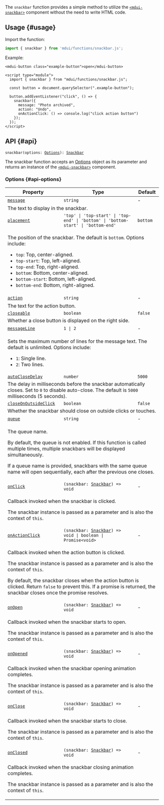 The `snackbar` function provides a simple method to utilize the [`<mdui-snackbar>`](/en/docs/2/components/snackbar) component without the need to write HTML code.

## Usage {#usage}

Import the function:

```js
import { snackbar } from 'mdui/functions/snackbar.js';
```

Example:

```html,example,playgroundId=432
<mdui-button class="example-button">open</mdui-button>

<script type="module">
  import { snackbar } from "mdui/functions/snackbar.js";

  const button = document.querySelector(".example-button");

  button.addEventListener("click", () => {
    snackbar({
      message: "Photo archived",
      action: "Undo",
      onActionClick: () => console.log("click action button")
    });
  });
</script>
```

## API {#api}

<pre><code class="nohighlight">snackbar(options: <a href="#api-options">Options</a>): <a href="/en/docs/2/components/snackbar">Snackbar</a></code></pre>

The snackbar function accepts an [Options](#api-options) object as its parameter and returns an instance of the [`<mdui-snackbar>`](/en/docs/2/components/snackbar) component.

### Options {#api-options}

<table>
  <thead>
    <tr>
      <th>Property</th>
      <th>Type</th>
      <th>Default</th>
    </tr>
  </thead>
  <tbody>
    <tr id="options-message">
      <td><a href="#options-message"><code>message</code></a></td>
      <td><code>string</code></td>
      <td>-</td>
    </tr>
    <tr>
      <td colspan="3">The text to display in the snackbar.</td>
    </tr>
    <tr id="options-placement">
      <td><a href="#options-placement"><code>placement</code></a></td>
      <td><code>'top' | 'top-start' | 'top-end' | 'bottom' | 'bottom-start' | 'bottom-end'</code></td>
      <td><code>bottom</code></td>
    </tr>
    <tr>
      <td colspan="3">
        <p>The position of the snackbar. The default is <code>bottom</code>. Options include:</p>
        <ul>
          <li><code>top</code>: Top, center-aligned.</li>
          <li><code>top-start</code>: Top, left-aligned.</li>
          <li><code>top-end</code>: Top, right-aligned.</li>
          <li><code>bottom</code>: Bottom, center-aligned.</li>
          <li><code>bottom-start</code>: Bottom, left-aligned.</li>
          <li><code>bottom-end</code>: Bottom, right-aligned.</li>
        </ul>
      </td>
    </tr>
    <tr id="options-action">
      <td><a href="#options-action"><code>action</code></a></td>
      <td><code>string</code></td>
      <td>-</td>
    </tr>
    <tr>
      <td colspan="3">The text for the action button.</td>
    </tr>
    <tr id="options-closeable">
      <td><a href="#options-closeable"><code>closeable</code></a></td>
      <td><code>boolean</code></td>
      <td><code>false</code></td>
    </tr>
    <tr>
      <td colspan="3">Whether a close button is displayed on the right side.</td>
    </tr>
    <tr id="options-messageLine">
      <td><a href="#options-messageLine"><code>messageLine</code></a></td>
      <td><code>1 | 2</code></td>
      <td>-</td>
    </tr>
    <tr>
      <td colspan="3">
        <p>Sets the maximum number of lines for the message text. The default is unlimited. Options include:</p>
        <ul>
          <li><code>1</code>: Single line.</li>
          <li><code>2</code>: Two lines.</li>
        </ul>
      </td>
    </tr>
    <tr id="options-autoCloseDelay">
      <td><a href="#options-autoCloseDelay"><code>autoCloseDelay</code></a></td>
      <td><code>number</code></td>
      <td><code>5000</code></td>
    </tr>
    <tr>
      <td colspan="3">The delay in milliseconds before the snackbar automatically closes. Set to <code>0</code> to disable auto-close. The default is <code>5000</code> milliseconds (5 seconds).</td>
    </tr>
    <tr id="options-closeOnOutsideClick">
      <td><a href="#options-closeOnOutsideClick"><code>closeOnOutsideClick</code></a></td>
      <td><code>boolean</code></td>
      <td><code>false</code></td>
    </tr>
    <tr>
      <td colspan="3">Whether the snackbar should close on outside clicks or touches.</td>
    </tr>
    <tr id="options-queue">
      <td><a href="#options-queue"><code>queue</code></a></td>
      <td><code>string</code></td>
      <td>-</td>
    </tr>
    <tr>
      <td colspan="3">
        <p>The queue name.</p>
        <p>By default, the queue is not enabled. If this function is called multiple times, multiple snackbars will be displayed simultaneously.</p>
        <p>If a queue name is provided, snackbars with the same queue name will open sequentially, each after the previous one closes.</p>
      </td>
    </tr>
    <tr id="options-onClick">
      <td><a href="#options-onClick"><code>onClick</code></a></td>
      <td><code>(snackbar: <a href="/en/docs/2/components/snackbar">Snackbar</a>) => void</code></td>
      <td>-</td>
    </tr>
    <tr>
      <td colspan="3">
        <p>Callback invoked when the snackbar is clicked.</p>
        <p>The snackbar instance is passed as a parameter and is also the context of <code>this</code>.</p>
      </td>
    </tr>
    <tr id="options-onActionClick">
      <td><a href="#options-onActionClick"><code>onActionClick</code></a></td>
      <td><code>(snackbar: <a href="/en/docs/2/components/snackbar">Snackbar</a>) => void | boolean | Promise&lt;void&gt;</code></td>
      <td>-</td>
    </tr>
    <tr>
      <td colspan="3">
        <p>Callback invoked when the action button is clicked.</p>
        <p>The snackbar instance is passed as a parameter and is also the context of <code>this</code>.</p>
        <p>By default, the snackbar closes when the action button is clicked. Return <code>false</code> to prevent this. If a promise is returned, the snackbar closes once the promise resolves.</p>
      </td>
    </tr>
    <tr id="options-onOpen">
      <td><a href="#options-onOpen"><code>onOpen</code></a></td>
      <td><code>(snackbar: <a href="/en/docs/2/components/snackbar">Snackbar</a>) => void</code></td>
      <td>-</td>
    </tr>
    <tr>
      <td colspan="3">
        <p>Callback invoked when the snackbar starts to open.</p>
        <p>The snackbar instance is passed as a parameter and is also the context of <code>this</code>.</p>
      </td>
    </tr>
    <tr id="options-onOpened">
      <td><a href="#options-onOpened"><code>onOpened</code></a></td>
      <td><code>(snackbar: <a href="/en/docs/2/components/snackbar">Snackbar</a>) => void</code></td>
      <td>-</td>
    </tr>
    <tr>
      <td colspan="3">
        <p>Callback invoked when the snackbar opening animation completes.</p>
        <p>The snackbar instance is passed as a parameter and is also the context of <code>this</code>.</p>
      </td>
    </tr>
    <tr id="options-onClose">
      <td><a href="options-onClose"><code>onClose</code></a></td>
      <td><code>(snackbar: <a href="/en/docs/2/components/snackbar">Snackbar</a>) => void</code></td>
      <td>-</td>
    </tr>
    <tr>
      <td colspan="3">
        <p>Callback invoked when the snackbar starts to close.</p>
        <p>The snackbar instance is passed as a parameter and is also the context of <code>this</code>.</p>
      </td>
    </tr>
    <tr id="options-onClosed">
      <td><a href="#options-onClosed"><code>onClosed</code></a></td>
      <td><code>(snackbar: <a href="/en/docs/2/components/snackbar">Snackbar</a>) => void</code></td>
      <td>-</td>
    </tr>
    <tr>
      <td colspan="3">
        <p>Callback invoked when the snackbar closing animation completes.</p>
        <p>The snackbar instance is passed as a parameter and is also the context of <code>this</code>.</p>
      </td>
    </tr>
  </tbody>
</table>

